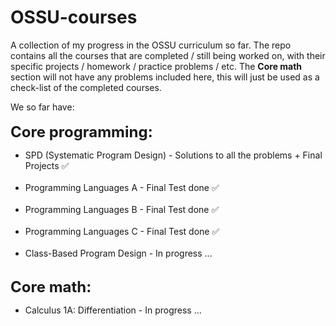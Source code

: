 # OSSU-courses
A collection of my progress in the OSSU curriculum so far. The repo contains all the courses that are completed / still being worked on, with their specific projects / homework / practice problems / etc.
The <b>Core math</b> section will not have any problems included here, this will just be used as a check-list of the completed courses.

We so far have:<br/><br/>
<b><font style="font-size: 24px">Core programming:</font></b><br/>
<ul>
  <li>SPD (Systematic Program Design) - Solutions to all the problems + Final Projects ✅ </li><br/>
  <li>Programming Languages A - Final Test done ✅</li><br/>
  <li>Programming Languages B - Final Test done ✅</li><br/>
  <li>Programming Languages C - Final Test done ✅</li><br/>
  <li>Class-Based Program Design - In progress ...</li><br/>
</ul>
<b><font style="font-size: 24px">Core math:</font></b><br/>
<ul>
  <li>Calculus 1A: Differentiation - In progress ...</li>
</ul>
